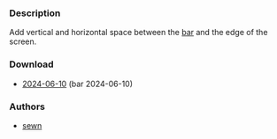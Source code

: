 ### Description

Add vertical and horizontal space between the [bar](https://codeberg.org/dwl/dwl-patches/wiki/bar) and the edge of the screen.

### Download
- [2024-06-10](https://codeberg.org/dwl/dwl-patches/raw/branch/main/patches/barpadding/barpadding.patch) (bar 2024-06-10)

### Authors
- [sewn](https://codeberg.org/sewn)

